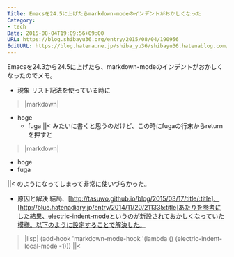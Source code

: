 ```yaml
---
Title: Emacsを24.5に上げたらmarkdown-modeのインデントがおかしくなった
Category:
- tech
Date: 2015-08-04T19:09:56+09:00
URL: https://blog.shibayu36.org/entry/2015/08/04/190956
EditURL: https://blog.hatena.ne.jp/shiba_yu36/shibayu36.hatenablog.com/atom/entry/8454420450104494776
---
```


Emacsを24.3から24.5に上げたら、markdown-modeのインデントがおかしくなったのでメモ。

* 現象
リスト記法を使っている時に
>|markdown|
- hoge
    - fuga
||<
みたいに書くと思うのだけど、この時にfugaの行末からreturnを押すと
>|markdown|
- hoge
- fuga

||<
のようになってしまって非常に使いづらかった。

* 原因と解決
結局、[http://tasuwo.github.io/blog/2015/03/17/title/:title]、[http://blue.hatenadiary.jp/entry/2014/11/20/211335:title]あたりを参考にした結果、electric-indent-modeというのが新設されておかしくなっていた模様。以下のように設定することで解決した。

>|lisp|
(add-hook 'markdown-mode-hook
          '(lambda ()
             (electric-indent-local-mode -1)))
||<
